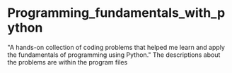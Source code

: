 # Programming_fundamentals_with_python
"A hands-on collection of coding problems that helped me learn and apply the fundamentals of programming using Python."
The descriptions about the problems are within the program files
